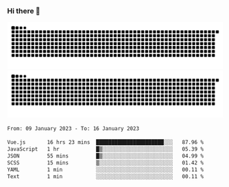 ### Hi there 👋

![GitHub Snake Light](https://raw.githubusercontent.com/jichangee/jichangee/output/github-snake.svg#gh-light-mode-only)
![GitHub Snake dark](https://raw.githubusercontent.com/jichangee/jichangee/output/github-snake-dark.svg#gh-dark-mode-only)

<!--START_SECTION:waka-->

```text
From: 09 January 2023 - To: 16 January 2023

Vue.js       16 hrs 23 mins  ██████████████████████░░░   87.96 %
JavaScript   1 hr            █▒░░░░░░░░░░░░░░░░░░░░░░░   05.39 %
JSON         55 mins         █▒░░░░░░░░░░░░░░░░░░░░░░░   04.99 %
SCSS         15 mins         ▒░░░░░░░░░░░░░░░░░░░░░░░░   01.42 %
YAML         1 min           ░░░░░░░░░░░░░░░░░░░░░░░░░   00.11 %
Text         1 min           ░░░░░░░░░░░░░░░░░░░░░░░░░   00.11 %
```

<!--END_SECTION:waka-->

<!--
![GitHub Snake Light](github-snake.svg#gh-light-mode-only)
![GitHub Snake dark](github-snake-dark.svg#gh-dark-mode-only)
-->

<!--
**jichangee/jichangee** is a ✨ _special_ ✨ repository because its `README.md` (this file) appears on your GitHub profile.

Here are some ideas to get you started:

- 🔭 I’m currently working on ...
- 🌱 I’m currently learning ...
- 👯 I’m looking to collaborate on ...
- 🤔 I’m looking for help with ...
- 💬 Ask me about ...
- 📫 How to reach me: ...
- 😄 Pronouns: ...
- ⚡ Fun fact: ...
-->
